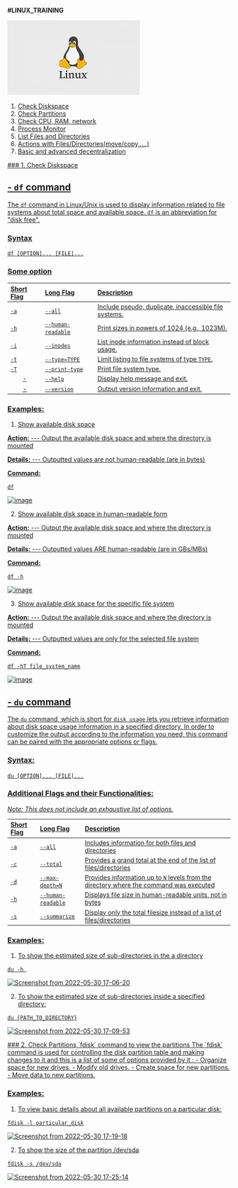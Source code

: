 **#LINUX_TRAINING**

![](src/index.png)

1. <a href='#1'> Check Diskspace
2. <a href='#2'> Check Partitions
3. <a href='#3'> Check CPU, RAM, network
4. <a href='#4'> Process Monitor
5. <a href='#5'> List Files and Directories
5. <a href='#6'> Actions with Files/Directories(move/copy,....)        
6. <a href='#7'> Basic and advanced decentralization

  
  
<div id='1'></div>
###  1. Check Diskspace
  
## - `df` command

The `df` command in Linux/Unix is used to display information related to file systems about total space and available space.
`df` is an abbreviation for "disk free".

### Syntax

```
df [OPTION]... [FILE]...
```

### Some option 
|**Short Flag**|**Long Flag**|**Description**|
|:--|:--|:--|
|`-a`|`--all`|Include pseudo, duplicate, inaccessible file systems.|
|`-h`|`--human-readable`|Print sizes in powers of 1024 (e.g., 1023M).|
|`-i`|`--inodes`|List inode information instead of block usage.|
|`-t`|`--type=TYPE`|Limit listing to file systems of type `TYPE`.|
|`-T`|`--print-type`|Print file system type.|
|<center>-</center>|`--help`|Display help message and exit.|
|<center>-</center>|`--version`|Output version information and exit.|

### Examples:
1. Show available disk space

**Action:**
--- Output the available disk space and where the directory is mounted

**Details:**
--- Outputted values are not human-readable (are in bytes)

**Command:**
```
df
```
![image](https://user-images.githubusercontent.com/63574039/170960326-04e04216-7633-4ea6-828a-c04251537d11.png)

2. Show available disk space in human-readable form

**Action:**
--- Output the available disk space and where the directory is mounted

**Details:**
--- Outputted values ARE human-readable (are in GBs/MBs)

**Command:**
```
df -h
```
![image](https://user-images.githubusercontent.com/63574039/170962243-e92b3225-5b73-43b5-b1d6-fa41b32d8238.png)

3. Show available disk space for the specific file system

**Action:**
--- Output the available disk space and where the directory is mounted

**Details:**
--- Outputted values are only for the selected file system

**Command:**
```
df -hT file_system_name
```
![image](https://user-images.githubusercontent.com/63574039/170967260-b2f674ba-8558-40d6-8409-16b3b94ccbfd.png)


## - `du` command
The `du` command, which is short for `disk usage` lets you retrieve information about disk space usage information in a specified directory. In order to customize the output according to the information you need, this command can be paired with the appropriate options or flags.

### Syntax:

```
du [OPTION]... [FILE]...
```

### Additional Flags and their Functionalities:

*Note: This does not include an exhaustive list of options.*

|**Short Flag**   |**Long Flag**   |**Description**   |
|:---|:---|:---|
|`-a`|`--all`|Includes information for both files and directories|
|`-c`|`--total`|Provides a grand total at the end of the list of files/directories|
|`-d`|`--max-depth=N`|Provides information up to `N` levels from the directory where the command was executed|
|`-h`|`--human-readable`|Displays file size in human-readable units, not in bytes|
|`-s`|`--summarize`|Display only the total filesize instead of a list of files/directories|


### Examples:

1. To show the estimated size of sub-directories in the a directory 

```
du -h 
```

![Screenshot from 2022-05-30 17-06-20](https://user-images.githubusercontent.com/63574039/170969759-6b2fd6a9-e679-43d8-a99e-3c8a9e37b55d.png)


2. To show the estimated size of sub-directories inside a specified directory:

```
du {PATH_TO_DIRECTORY}
```
![Screenshot from 2022-05-30 17-09-53](https://user-images.githubusercontent.com/63574039/170970383-96791edd-88c7-400d-b2bb-174d9a05caf5.png)
  
  
  
  <div id='2'></div>
###  2. Check Partitions
 `fdisk` command to view the partitions
The `fdisk` command is used for controlling the disk partition table and making changes to it and this is a list of some of options provided by it : </b>
- Organize space for new drives.
- Modify old drives.
- Create space for new partitions.
- Move data to new partitions.

### Examples:

1. To view basic details about all available partitions on a particular disk:

```
fdisk -l particular_disk
```
![Screenshot from 2022-05-30 17-19-18](https://user-images.githubusercontent.com/63574039/170972539-33090812-77cc-4188-a91c-c0b19ae8fa11.png)


2. To show the size of the partition /dev/sda

```
fdisk -s /dev/sda
```

![Screenshot from 2022-05-30 17-25-14](https://user-images.githubusercontent.com/63574039/170973004-80da002d-2df8-484c-9ff5-ff73d8a7ac8b.png)
